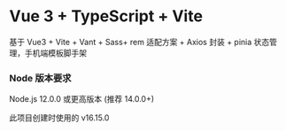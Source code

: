 # Vue 3 + TypeScript + Vite

基于 Vue3 + Vite + Vant + Sass+ rem 适配方案 + Axios 封装 + pinia 状态管理，手机端模板脚手架

### Node 版本要求

Node.js 12.0.0 或更高版本 (推荐 14.0.0+)

此项目创建时使用的 v16.15.0
